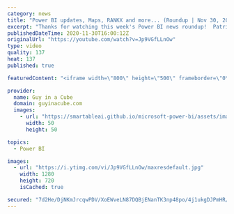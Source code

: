 ```yaml
---
category: news
title: "Power BI updates, Maps, RANKX and more... (Roundup | Nov 30, 2020)"
excerpt: "Thanks for watching this week's Power BI news roundup!  Patrick's tech video: https://guyinacu.be/toomanyrows Patrick's 2nd tech video: https://guyinacu.be/visualdataprep  📢 Become a member: https://guyinacu.be/membership   *******************  Want to take your Power BI skills to the next level? We"
publishedDateTime: 2020-11-30T16:00:12Z
originalUrl: "https://youtube.com/watch?v=Jp9VGfLLnOw"
type: video
quality: 137
heat: 137
published: true

featuredContent: "<iframe width=\"800\" height=\"500\" frameborder=\"0\" src=\"https://www.youtube.com/embed/Jp9VGfLLnOw\" allow=\"accelerometer; autoplay; encrypted-media; gyroscope; picture-in-picture\" allowfullscreen></iframe>"

provider:
  name: Guy in a Cube
  domain: guyinacube.com
  images:
    - url: "https://smartableai.github.io/microsoft-power-bi/assets/images/organizations/guyinacube.com-50x50.jpg"
      width: 50
      height: 50

topics:
  - Power BI

images:
  - url: "https://i.ytimg.com/vi/Jp9VGfLLnOw/maxresdefault.jpg"
    width: 1280
    height: 720
    isCached: true

secured: "7d2He/DjNKmJrcqwPDV/XoEWveLN87DQBjENanTK3np48po/4j1ukgDJPmHR/G13ZslpQCLO8CCja9LWgFTA9gWKTpLFYks9XLExaG4i1qumosVSDWqVDGp1jBRtJAr9UWl1VZ91Xu+XSCOTY/1126DQNJ2+e6X8h/q3+d+K33E0Qp0XJXPa8uP6DiY95BrhwoOe6oACfQLsWVbrRurjpaGeDyy2tU7aFNqZHpIR8nl8YT2xCPE5jK8Zie0xlQjtnWTmkqjqqBCY7pYjIW8E3OaUSV24IH9/ZYAdlkcnBU9t+7tlVmtlnNYMAN124KNnAS9hqWyFPoL3jGiZ9gVqJLR3rGlhmUaG0Wyuwt4uPvqVrjm4YKwFZIk79dClXVDSJXcth8y3ttlCWtSrd8bGwg==;1zhlUQRvH1zRMB4N5H3Jvw=="
---
```


